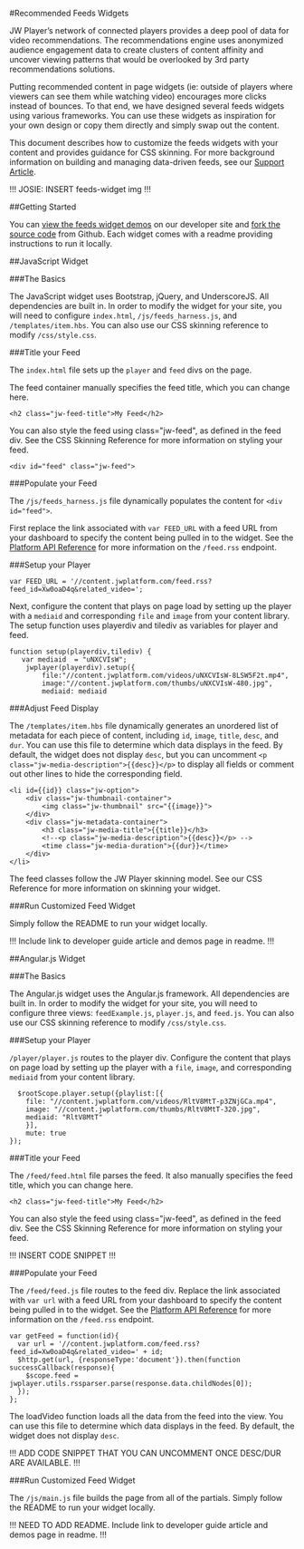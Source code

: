 #Recommended Feeds Widgets

JW Player’s network of connected players provides a deep pool of data for video recommendations. The recommendations engine uses anonymized audience engagement data to create clusters of content affinity and uncover viewing patterns that would be overlooked by 3rd party recommendations solutions.

Putting recommended content in page widgets (ie: outside of players where viewers can see them while watching video) encourages more clicks instead of bounces. To that end, we have designed several feeds widgets using various frameworks. You can use these widgets as inspiration for your own design or copy them directly and simply swap out the content.

This document describes how to customize the feeds widgets with your content and provides guidance for CSS skinning. For more background information on building and managing data-driven feeds, see our [Support Article](//support.jwplayer.com/customer/en/portal/articles/2383600-building-managing-data-driven-feeds).

!!!
JOSIE: INSERT feeds-widget img
!!!

##Getting Started

You can [view the feeds widget demos](//developer.jwplayer.com/jw-player/demos/customization/) on our developer site and [fork the source code](https://github.com/jwplayer/jwdeveloper-demos/) from Github. Each widget comes with a readme providing instructions to run it locally.

##JavaScript Widget

###The Basics

The JavaScript widget uses Bootstrap, jQuery, and UnderscoreJS. All dependencies are built in. In order to modify the widget for your site, you will need to configure `index.html`, `/js/feeds_harness.js`, and `/templates/item.hbs`. You can also use our CSS skinning reference to modify `/css/style.css`.

###Title your Feed

The `index.html` file sets up the `player` and `feed` divs on the page. 

The feed container manually specifies the feed title, which you can change here.

    <h2 class="jw-feed-title">My Feed</h2>

You can also style the feed using class="jw-feed", as defined in the feed div. See the CSS Skinning Reference for more information on styling your feed.

    <div id="feed" class="jw-feed">

###Populate your Feed

The `/js/feeds_harness.js` file dynamically populates the content for `<div id="feed">`.

First replace the link associated with `var FEED_URL` with a feed URL from your dashboard to specify the content being pulled in to the widget. See the [Platform API Reference](//developer.jwplayer.com/jw-platform/reference/v1/urls/feed.html) for more information on the `/feed.rss` endpoint.

###Setup your Player

    var FEED_URL = '//content.jwplatform.com/feed.rss?feed_id=Xw0oaD4q&related_video=';

Next, configure the content that plays on page load by setting up the player with a `mediaid` and corresponding `file` and `image` from your content library. The setup function uses playerdiv and tilediv as variables for player and feed.

    function setup(playerdiv,tilediv) {
       var mediaid  = "uNXCVIsW";
        jwplayer(playerdiv).setup({
            file:"//content.jwplatform.com/videos/uNXCVIsW-8LSW5F2t.mp4",
            image:"//content.jwplatform.com/thumbs/uNXCVIsW-480.jpg",
            mediaid: mediaid

###Adjust Feed Display

The `/templates/item.hbs` file dynamically generates an unordered list of metadata for each piece of content, including `id`, `image`, `title`, `desc`, and `dur`. You can use this file to determine which data displays in the feed. By default, the widget does not display `desc`, but you can uncomment `<p class="jw-media-description">{{desc}}</p>` to display all fields or comment out other lines to hide the corresponding field.

	<li id={{id}} class="jw-option">
		<div class="jw-thumbnail-container">
			<img class="jw-thumbnail" src="{{image}}">
		</div>
		<div class="jw-metadata-container">
			<h3 class="jw-media-title">{{title}}</h3>
			<!--<p class="jw-media-description">{{desc}}</p> -->
			<time class="jw-media-duration">{{dur}}</time>
		</div>
	</li>

The feed classes follow the JW Player skinning model. See our CSS Reference for more information on skinning your widget. 

###Run Customized Feed Widget

Simply follow the README to run your widget locally.

!!!
Include link to developer guide article and demos page in readme.
!!!

##Angular.js Widget

###The Basics

The Angular.js widget uses the Angular.js framework. All dependencies are built in. In order to modify the widget for your site, you will need to configure three views: `feedExample.js`, `player.js`, and `feed.js`. You can also use our CSS skinning reference to modify `/css/style.css`.

###Setup your Player

`/player/player.js` routes to the player div. Configure the content that plays on page load by setting up the player with a `file`, `image`, and corresponding `mediaid` from your content library.

	  $rootScope.player.setup({playlist:[{
	    file: "//content.jwplatform.com/videos/RltV8MtT-p3ZNjGCa.mp4",
	    image: "//content.jwplatform.com/thumbs/RltV8MtT-320.jpg",
	    mediaid: "RltV8MtT"
	    }],
	    mute: true
	});

###Title your Feed

The `/feed/feed.html` file parses the feed. It also manually specifies the feed title, which you can change here.

	<h2 class="jw-feed-title">My Feed</h2>

You can also style the feed using class="jw-feed", as defined in the feed div. See the CSS Skinning Reference for more information on styling your feed.

!!!
INSERT CODE SNIPPET
!!!

###Populate your Feed

The `/feed/feed.js` file routes to the feed div. Replace the link associated with `var url` with a feed URL from your dashboard to specify the content being pulled in to the widget. See the [Platform API Reference](//developer.jwplayer.com/jw-platform/reference/v1/urls/feed.html) for more information on the `/feed.rss` endpoint.

    var getFeed = function(id){
      var url = '//content.jwplatform.com/feed.rss?feed_id=Xw0oaD4q&related_video=' + id;
      $http.get(url, {responseType:'document'}).then(function successCallback(response){
        $scope.feed = jwplayer.utils.rssparser.parse(response.data.childNodes[0]);
      });
    };

The loadVideo function loads all the data from the feed into the view. You can use this file to determine which data displays in the feed. By default, the widget does not display `desc`.

!!!
ADD CODE SNIPPET THAT YOU CAN UNCOMMENT ONCE DESC/DUR ARE AVAILABLE.
!!!

###Run Customized Feed Widget

The `/js/main.js` file builds the page from all of the partials. Simply follow the README to run your widget locally.

!!!
NEED TO ADD README. Include link to developer guide article and demos page in readme.
!!!




